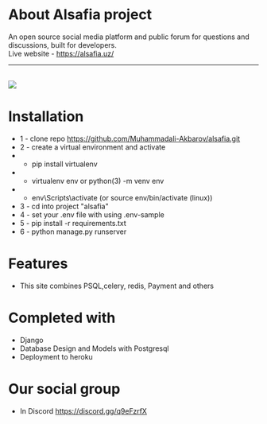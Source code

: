 # About Alsafia project
An open source social media platform and public forum for questions and discussions, built for developers. <br>
Live website - https://alsafia.uz/ <hr><br>
<img src="./staticfiles/alsafia1.jpg">


# Installation
* 1 - clone repo https://github.com/Muhammadali-Akbarov/alsafia.git
* 2 - create a virtual environment and activate
*  - pip install virtualenv
*  - virtualenv env or python(3) -m venv env
*  - env\Scripts\activate  (or source env/bin/activate (linux))
* 3 - cd into project "alsafia"
* 4 - set your .env file with using .env-sample
* 5 - pip install -r requirements.txt
* 6 - python manage.py runserver


# Features
* This site combines PSQL,celery, redis, Payment and others


# Completed with
* Django 
* Database Design and Models with Postgresql
* Deployment to heroku

# Our social group <br>
* In Discord  https://discord.gg/q9eFzrfX



